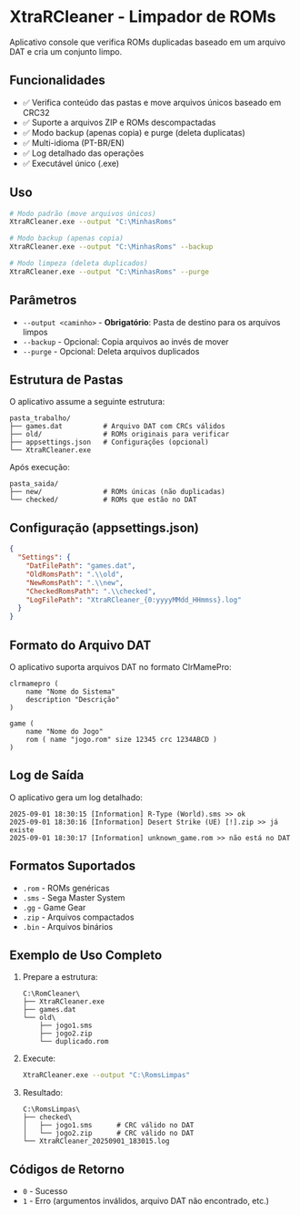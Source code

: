 # XtraRCleaner - Limpador de ROMs

Aplicativo console que verifica ROMs duplicadas baseado em um arquivo DAT e cria um conjunto limpo.

## Funcionalidades

- ✅ Verifica conteúdo das pastas e move arquivos únicos baseado em CRC32
- ✅ Suporte a arquivos ZIP e ROMs descompactadas  
- ✅ Modo backup (apenas copia) e purge (deleta duplicatas)
- ✅ Multi-idioma (PT-BR/EN)
- ✅ Log detalhado das operações
- ✅ Executável único (.exe)

## Uso

```bash
# Modo padrão (move arquivos únicos)
XtraRCleaner.exe --output "C:\MinhasRoms"

# Modo backup (apenas copia)
XtraRCleaner.exe --output "C:\MinhasRoms" --backup

# Modo limpeza (deleta duplicados)
XtraRCleaner.exe --output "C:\MinhasRoms" --purge
```

## Parâmetros

- `--output <caminho>` - **Obrigatório**: Pasta de destino para os arquivos limpos
- `--backup` - Opcional: Copia arquivos ao invés de mover
- `--purge` - Opcional: Deleta arquivos duplicados

## Estrutura de Pastas

O aplicativo assume a seguinte estrutura:

```
pasta_trabalho/
├── games.dat          # Arquivo DAT com CRCs válidos
├── old/               # ROMs originais para verificar
├── appsettings.json   # Configurações (opcional)
└── XtraRCleaner.exe
```

Após execução:
```
pasta_saida/
├── new/               # ROMs únicas (não duplicadas)
└── checked/           # ROMs que estão no DAT
```

## Configuração (appsettings.json)

```json
{
  "Settings": {
    "DatFilePath": "games.dat",
    "OldRomsPath": ".\\old",
    "NewRomsPath": ".\\new", 
    "CheckedRomsPath": ".\\checked",
    "LogFilePath": "XtraRCleaner_{0:yyyyMMdd_HHmmss}.log"
  }
}
```

## Formato do Arquivo DAT

O aplicativo suporta arquivos DAT no formato ClrMamePro:

```
clrmamepro (
    name "Nome do Sistema"
    description "Descrição"
)

game (
    name "Nome do Jogo"
    rom ( name "jogo.rom" size 12345 crc 1234ABCD )
)
```

## Log de Saída

O aplicativo gera um log detalhado:

```
2025-09-01 18:30:15 [Information] R-Type (World).sms >> ok
2025-09-01 18:30:16 [Information] Desert Strike (UE) [!].zip >> já existe
2025-09-01 18:30:17 [Information] unknown_game.rom >> não está no DAT
```

## Formatos Suportados

- `.rom` - ROMs genéricas
- `.sms` - Sega Master System
- `.gg` - Game Gear  
- `.zip` - Arquivos compactados
- `.bin` - Arquivos binários

## Exemplo de Uso Completo

1. Prepare a estrutura:
   ```
   C:\RomCleaner\
   ├── XtraRCleaner.exe
   ├── games.dat
   └── old\
       ├── jogo1.sms
       ├── jogo2.zip
       └── duplicado.rom
   ```

2. Execute:
   ```bash
   XtraRCleaner.exe --output "C:\RomsLimpas"
   ```

3. Resultado:
   ```
   C:\RomsLimpas\
   ├── checked\
   │   ├── jogo1.sms      # CRC válido no DAT
   │   └── jogo2.zip      # CRC válido no DAT
   └── XtraRCleaner_20250901_183015.log
   ```

## Códigos de Retorno

- `0` - Sucesso
- `1` - Erro (argumentos inválidos, arquivo DAT não encontrado, etc.)
